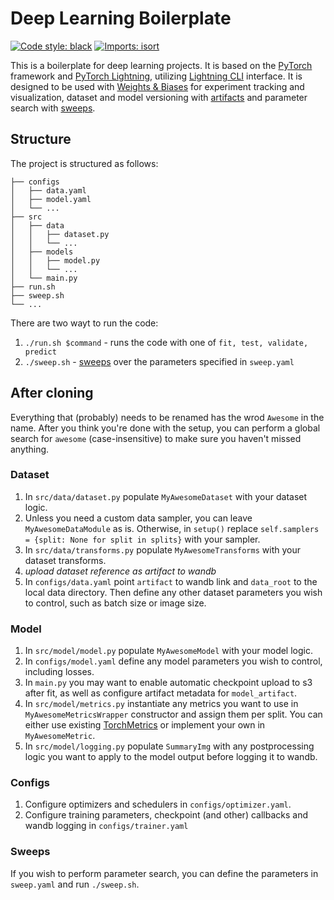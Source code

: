 # Deep Learning Boilerplate

[![Code style: black](https://img.shields.io/badge/code%20style-black-000000.svg)](https://github.com/psf/black)
[![Imports: isort](https://img.shields.io/badge/%20imports-isort-%231674b1?style=flat&labelColor=ef8336)](https://pycqa.github.io/isort/)

This is a boilerplate for deep learning projects.
It is based on the [PyTorch](https://pytorch.org/)
framework and [PyTorch Lightning](https://www.pytorchlightning.ai/),
utilizing [Lightning CLI](https://pytorch-lightning.readthedocs.io/en/latest/common/lightning_cli.html) interface.
It is designed to be used with [Weights & Biases](https://wandb.ai/site) for experiment tracking and visualization,
dataset and model versioning with [artifacts](https://docs.wandb.ai/guides/artifacts) and parameter search
with [sweeps](https://docs.wandb.ai/guides/sweeps).

## Structure

The project is structured as follows:

```
├── configs
│   ├── data.yaml
│   ├── model.yaml
│   └── ...
├── src
│   ├── data
│   │   ├── dataset.py
│   │   └── ...
│   ├── models
│   │   ├── model.py
│   │   └── ...
│   └── main.py
├── run.sh
├── sweep.sh
└── ...
```

There are two wayt to run the code:

1. `./run.sh $command` - runs the code with one of `fit, test, validate, predict`
1. `./sweep.sh` - [sweeps](https://docs.wandb.ai/guides/sweeps) over the parameters specified in `sweep.yaml`

## After cloning

Everything that (probably) needs to be renamed has the wrod `Awesome` in the name. After you think you're done with the setup, you can perform a global search for `awesome` (case-insensitive) to make sure you haven't missed anything.

### Dataset

1. In `src/data/dataset.py` populate `MyAwesomeDataset` with your dataset logic.
1. Unless you need a custom data sampler, you can leave `MyAwesomeDataModule` as is. Otherwise, in `setup()` replace `self.samplers = {split: None for split in splits}` with your sampler.
1. In `src/data/transforms.py` populate `MyAwesomeTransforms` with your dataset transforms.
1. _upload dataset reference as artifact to wandb_
1. In `configs/data.yaml` point `artifact` to wandb link and `data_root` to the local data directory.
   Then define any other dataset parameters you wish to control, such as batch size or image size.

### Model

1. In `src/model/model.py` populate `MyAwesomeModel` with your model logic.
1. In `configs/model.yaml` define any model parameters you wish to control, including losses.
1. In `main.py` you may want to enable automatic checkpoint upload to s3 after fit, as well as configure artifact metadata for `model_artifact`.
1. In `src/model/metrics.py` instantiate any metrics you want to use in `MyAwesomeMetricsWrapper` constructor and assign them per split. You can either use existing [TorchMetrics](https://torchmetrics.readthedocs.io/) or implement your own in `MyAwesomeMetric`.
1. In `src/model/logging.py` populate `SummaryImg` with any postprocessing logic you want to apply to the model output before logging it to wandb.

### Configs

1. Configure optimizers and schedulers in `configs/optimizer.yaml`.
1. Configure training parameters, checkpoint (and other) callbacks and wandb logging in `configs/trainer.yaml`

### Sweeps

If you wish to perform parameter search, you can define the parameters in `sweep.yaml` and run `./sweep.sh`.
